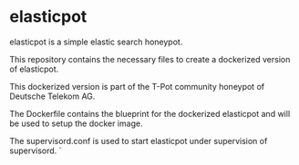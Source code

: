 # elasticpot

elasticpot is a simple elastic search honeypot.

This repository contains the necessary files to create a dockerized version of elasticpot.

This dockerized version is part of the T-Pot community honeypot of Deutsche Telekom AG.

The Dockerfile contains the blueprint for the dockerized elasticpot and will be used to setup the docker image.


The supervisord.conf is used to start elasticpot under supervision of supervisord.
´
